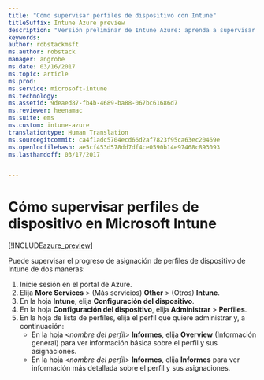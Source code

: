 ```yaml
---
title: "Cómo supervisar perfiles de dispositivo con Intune"
titleSuffix: Intune Azure preview
description: "Versión preliminar de Intune Azure: aprenda a supervisar los perfiles de dispositivo de Intune asignados."
keywords: 
author: robstackmsft
ms.author: robstack
manager: angrobe
ms.date: 03/16/2017
ms.topic: article
ms.prod: 
ms.service: microsoft-intune
ms.technology: 
ms.assetid: 9deaed87-fb4b-4689-ba88-067bc61686d7
ms.reviewer: heenamac
ms.suite: ems
ms.custom: intune-azure
translationtype: Human Translation
ms.sourcegitcommit: ca4f1adc5704ecd66d2af7823f95ca63ec20469e
ms.openlocfilehash: ae5cf453d578dd7df4ce0590b14e97468c893093
ms.lasthandoff: 03/17/2017


---
```


# <a name="how-to-monitor-device-profiles-in-microsoft-intune"></a>Cómo supervisar perfiles de dispositivo en Microsoft Intune

[!INCLUDE[azure_preview](../includes/azure_preview.md)]

Puede supervisar el progreso de asignación de perfiles de dispositivo de Intune de dos maneras:


1. Inicie sesión en el portal de Azure.
2. Elija **More Services** >  (Más servicios) **Other** >  (Otros) **Intune**.
3. En la hoja **Intune**, elija **Configuración del dispositivo**.
2. En la hoja **Configuración del dispositivo**, elija **Administrar** > **Perfiles**.
2. En la hoja de lista de perfiles, elija el perfil que quiere administrar y, a continuación:
    - En la hoja <*nombre del perfil*> **Informes**, elija **Overview** (Información general) para ver información básica sobre el perfil y sus asignaciones.
    - En la hoja <*nombre del perfil*> **Informes**, elija **Informes** para ver información más detallada sobre el perfil y sus asignaciones.


